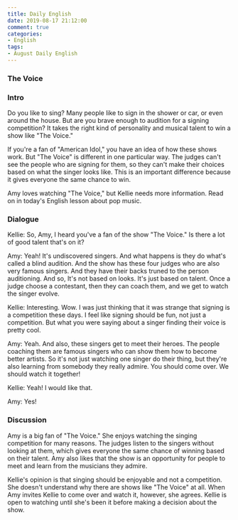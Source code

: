 ```yaml
---
title: Daily English
date: 2019-08-17 21:12:00
comment: true
categories:
- English
tags:
- August Daily English
---
```


### The Voice

### Intro
Do you like to sing? Many people like to sign in the shower or car, or even around the house. But are you brave enough to audition for a signing competition? It takes the right kind of personality and musical talent to win a show like "The Voice."

If you're a fan of "American Idol," you have an idea of how these shows work. But "The Voice" is different in one particular way. The judges can't see the people who are signing for them, so they can't make their choices based on what the singer looks like. This is an important difference because it gives everyone the same chance to win.

Amy loves watching "The Voice," but Kellie needs more information. Read on in today's English lesson about pop music.

<!-- more -->

### Dialogue

<audio>
  <source src="https://audio.englishbaby.com/standard_lesson/dialog_audio/0000/0000/0006/6962_1437857991_482339.mp3" />
</audio>

Kellie: So, Amy, I heard you've a fan of the show "The Voice." Is there a lot of good talent that's on it?

Amy: Yeah! It's undiscovered singers. And what happens is they do what's called a blind audition. And the show has these four judges who are also very famous singers. And they have their backs truned to the person auditioning. And so, It's not based on looks. It's just based on talent. Once a judge choose a contestant, then they can coach them, and we get to watch the singer evolve.

Kellie: Interesting. Wow. I was just thinking that it was strange that signing is a competition these days. I feel like signing should be fun, not just a competition. But what you were saying about a singer finding their voice is pretty cool.

Amy: Yeah. And also, these singers get to meet their heroes. The people coaching them are famous singers who can show them how to become better artists. So it's not just watching one singer do their thing, but they're also learning from somebody they really admire. You should come over. We should watch it together!

Kellie: Yeah! I would like that.

Amy: Yes!

### Discussion
Amy is a big fan of "The Voice." She enjoys watching the singing competition for many reasons. The judges listen to the singers without looking at them, which gives everyone the same chance of winning based on their talent. Amy also likes that the show is an opportunity for people to meet and learn from the musicians they admire.

Kellie's opinion is that singing should be enjoyable and not a competition. She doesn't understand why there are shows like "The Voice" at all. When Amy invites Kellie to come over and watch it, however, she agrees. Kellie is open to watching until she's been it before making a decision about the show.

